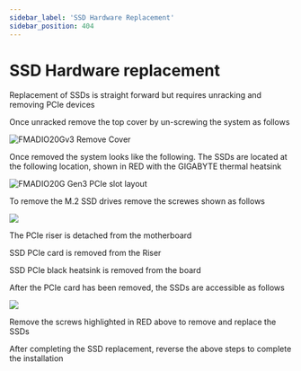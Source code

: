 ```yaml
---
sidebar_label: 'SSD Hardware Replacement'
sidebar_position: 404 
---
```


# SSD Hardware replacement

Replacement of SSDs is straight forward but requires unracking and removing PCIe devices

Once unracked remove the top cover by un-screwing the system as follows

![FMADIO20Gv3 Remove Cover](../.gitbook/assets/image%20%2831%29.png)

Once removed the system looks like the following. The SSDs are located at the following location, shown in RED with the GIGABYTE thermal heatsink

![FMADIO20G Gen3 PCIe slot layout](../.gitbook/assets/image%20%2838%29.png)

To remove the M.2 SSD drives remove the screwes shown as follows

![](../.gitbook/assets/image%20%2833%29.png)

The PCIe riser is detached from the motherboard

SSD PCIe card is removed from the Riser

SSD PCIe black heatsink is removed from the board

After the PCIe card has been removed, the SSDs are accessible as follows

![](../.gitbook/assets/image%20%2840%29.png)

Remove the screws highlighted in RED above to remove and replace the SSDs

After completing the SSD replacement, reverse the above steps to complete the installation

